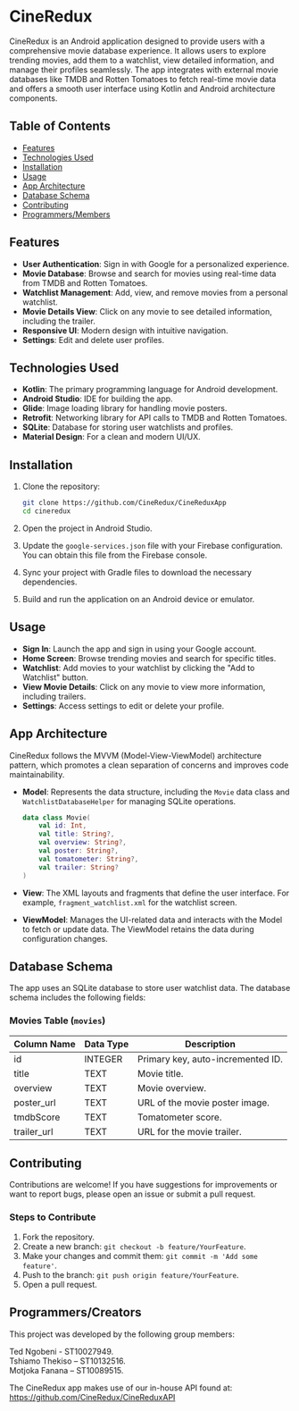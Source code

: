 

# CineRedux

CineRedux is an Android application designed to provide users with a comprehensive movie database experience. It allows users to explore trending movies, add them to a watchlist, view detailed information, and manage their profiles seamlessly. The app integrates with external movie databases like TMDB and Rotten Tomatoes to fetch real-time movie data and offers a smooth user interface using Kotlin and Android architecture components.

## Table of Contents

- [Features](#features)
- [Technologies Used](#technologies-used)
- [Installation](#installation)
- [Usage](#usage)
- [App Architecture](#app-architecture)
- [Database Schema](#database-schema)
- [Contributing](#contributing)
- [Programmers/Members](#Programmers/Creators)

## Features

- **User Authentication**: Sign in with Google for a personalized experience.
- **Movie Database**: Browse and search for movies using real-time data from TMDB and Rotten Tomatoes.
- **Watchlist Management**: Add, view, and remove movies from a personal watchlist.
- **Movie Details View**: Click on any movie to see detailed information, including the trailer.
- **Responsive UI**: Modern design with intuitive navigation.
- **Settings**: Edit and delete user profiles.


## Technologies Used

- **Kotlin**: The primary programming language for Android development.
- **Android Studio**: IDE for building the app.
- **Glide**: Image loading library for handling movie posters.
- **Retrofit**: Networking library for API calls to TMDB and Rotten Tomatoes.
- **SQLite**: Database for storing user watchlists and profiles.
- **Material Design**: For a clean and modern UI/UX.

## Installation

1. Clone the repository:

   ```bash
   git clone https://github.com/CineRedux/CineReduxApp
   cd cineredux
   ```

2. Open the project in Android Studio.

3. Update the `google-services.json` file with your Firebase configuration. You can obtain this file from the Firebase console.

4. Sync your project with Gradle files to download the necessary dependencies.

5. Build and run the application on an Android device or emulator.

## Usage

- **Sign In**: Launch the app and sign in using your Google account.
- **Home Screen**: Browse trending movies and search for specific titles.
- **Watchlist**: Add movies to your watchlist by clicking the "Add to Watchlist" button.
- **View Movie Details**: Click on any movie to view more information, including trailers.
- **Settings**: Access settings to edit or delete your profile.

## App Architecture

CineRedux follows the MVVM (Model-View-ViewModel) architecture pattern, which promotes a clean separation of concerns and improves code maintainability. 

- **Model**: Represents the data structure, including the `Movie` data class and `WatchlistDatabaseHelper` for managing SQLite operations.
  
  ```kotlin
  data class Movie(
      val id: Int,
      val title: String?,
      val overview: String?,
      val poster: String?,
      val tomatometer: String?,
      val trailer: String?
  )
  ```

- **View**: The XML layouts and fragments that define the user interface. For example, `fragment_watchlist.xml` for the watchlist screen.

- **ViewModel**: Manages the UI-related data and interacts with the Model to fetch or update data. The ViewModel retains the data during configuration changes.

## Database Schema

The app uses an SQLite database to store user watchlist data. The database schema includes the following fields:

### Movies Table (`movies`)

| Column Name     | Data Type | Description                       |
|------------------|-----------|-----------------------------------|
| id               | INTEGER   | Primary key, auto-incremented ID. |
| title            | TEXT      | Movie title.                      |
| overview         | TEXT      | Movie overview.                   |
| poster_url       | TEXT      | URL of the movie poster image.    |
| tmdbScore        | TEXT      | Tomatometer score.                |
| trailer_url      | TEXT      | URL for the movie trailer.        |

## Contributing

Contributions are welcome! If you have suggestions for improvements or want to report bugs, please open an issue or submit a pull request.

### Steps to Contribute

1. Fork the repository.
2. Create a new branch: `git checkout -b feature/YourFeature`.
3. Make your changes and commit them: `git commit -m 'Add some feature'`.
4. Push to the branch: `git push origin feature/YourFeature`.
5. Open a pull request.

## Programmers/Creators
This project was developed by the following group members:

Ted Ngobeni - ST10027949. </br>
Tshiamo Thekiso – ST10132516. </br>
Motjoka Fanana – ST10089515. </br>

The CineRedux app makes use of our in-house API found at:
https://github.com/CineRedux/CineReduxAPI
